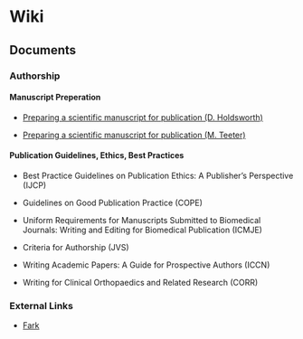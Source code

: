 # Wiki

## Documents

### Authorship

#### Manuscript Preperation

* [Preparing a scientific manuscript for publication (D. Holdsworth)](files/manuscript_preparation_holdsworth_ppslides.pdf)

* [Preparing a scientific manuscript for publication (M. Teeter)](files/manuscript_preparation_teeter_holdsworth.ppt)

#### Publication Guidelines, Ethics, Best Practices

* Best Practice Guidelines on Publication Ethics: A Publisher’s Perspective (IJCP)

* Guidelines on Good Publication Practice (COPE)

* Uniform Requirements for Manuscripts Submitted to Biomedical Journals: Writing and Editing for Biomedical Publication (ICMJE)

* Criteria for Authorship (JVS)

* Writing Academic Papers: A Guide for Prospective Authors (ICCN)

* Writing for Clinical Orthopaedics and Related Research (CORR)

### External Links

* [Fark](http://www.fark.com)
